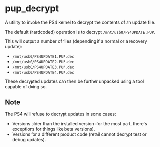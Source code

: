 # pup_decrypt
A utility to invoke the PS4 kernel to decrypt the contents of an update file.

The default (hardcoded) operation is to decrypt `/mnt/usb0/PS4UPDATE.PUP`.

This will output a number of files (depending if a normal or a recovery update):
* `/mnt/usb0/PS4UPDATE1.PUP.dec`
* `/mnt/usb0/PS4UPDATE2.PUP.dec`
* `/mnt/usb0/PS4UPDATE3.PUP.dec`
* `/mnt/usb0/PS4UPDATE4.PUP.dec`

These decrypted updates can then be further unpacked using a tool capable of doing so.

## Note
The PS4 will refuse to decrypt updates in some cases:
* Versions older than the installed version (for the most part, there's exceptions for things like beta versions).
* Versions for a different product code (retail cannot decrypt test or debug updates).